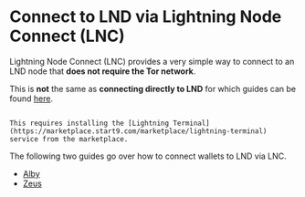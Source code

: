# Connect to LND via Lightning Node Connect (LNC)

Lightning Node Connect (LNC) provides a very simple way to connect to an LND node that **does not require the Tor network**. 

This is **not** the same as **connecting directly to LND** for which guides can be found [here](../lightning/lnd/).


```admonish note

This requires installing the [Lightning Terminal](https://marketplace.start9.com/marketplace/lightning-terminal) service from the marketplace.

```

The following two guides go over how to connect wallets to LND via LNC.

- [Alby](./lnd/alby-lnc.md)
- [Zeus](./lnd/zeus-lnc.md)